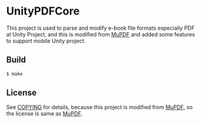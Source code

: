 # UnityPDFCore

This project is used to parse and modify e-book file formats especially PDF at Unity Project, and this is modified 
from [MuPDF][] and added some features to support mobile Unity project.

## Build

```sh
$ make
```

## License

See [COPYING](./COPYING) for details, because this project is modified from [MuPDF][], so the license is same as [MuPDF][].

[MuPDF]: https://github.com/ArtifexSoftware/mupdf
